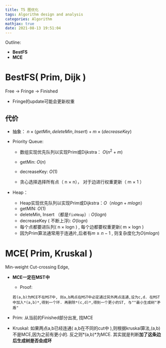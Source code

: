 ```yaml
---
title: T5 图优化
tags: Algorithm design and analysis
categories: Algorithm
mathjax: true
date: 2021-08-13 19:51:04
---
```


Outline:

* **BestFS**
* **MCE**

<!--more-->



# BestFS( Prim, Dijk )

Free  → Fringe → Finished

* Fringe的update可能会更新权重

## 代价

* 抽象： $n \times (getMin, deleteMin, Insert)  + m \times (decreaseKey)$

* Priority Queue:

  *  数组实现优先队列以实现Prim或Dijkstra：  $O(n^2 + m)$​

  * getMin: $O(n)$

  * decreaseKey: $O(1)$

  * 贪心选择选择所有点（ n × n）， 对于边进行权重更新（ m × 1 ）

* Heap：

    * Heap实现优先队列以实现Prim或Dijkstra：$O（nlogn + mlogn）$
    * getMIN:  $O(1)$
    * deleteMin, Insert （都是`fixHeap`）: $O(logn)$
    * decreaseKey ( 不断上浮): $O(logn)$​
    * 每个点都要进队列( n × logn ) , 每个边都要权重更新( m × logn )
    *   因为Prim算法通常用于连通片,后者有$m \geq n - 1$ , 则复杂度化为$O(mlogn)$

# MCE( Prim, Kruskal )

Min-weight Cut-crossing Edge, 

* **MCE一定在MST中**

    *  Proof:

      若(a,b)为MCE不在MST中, 则a,b两点在MST中必定通过另外两点连通,设为c,d. 在MST中加入*(a,b)*,得到一个环. 再删除*(c,d)*,得到一个更小的ST, 与""最小生成树"矛盾"
    
* Prim: 从当前的Finished部分出发, 找MCE

* Kruskal: 如果两点a,b已经连通( a,b在不同的cut中 ),则根据kruskal算法,(a,b)不是MCE,因为之前有更小的. 反之则*(a,b)*为MCE. 其实就是判断**加了这条边后生成树是否会成环**

